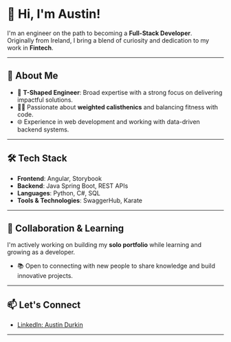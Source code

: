 # 👋 Hi, I'm Austin!  

I'm an engineer on the path to becoming a **Full-Stack Developer**.  
Originally from Ireland, I bring a blend of curiosity and dedication to my work in **Fintech**.  

---

## 🚀 About Me  
- 🔧 **T-Shaped Engineer**: Broad expertise with a strong focus on delivering impactful solutions.  
- 🏋️‍♂️ Passionate about **weighted calisthenics** and balancing fitness with code.  
- 🌐 Experience in web development and working with data-driven backend systems.  

---

## 🛠️ Tech Stack  
- **Frontend**: Angular, Storybook  
- **Backend**: Java Spring Boot, REST APIs  
- **Languages**: Python, C#, SQL  
- **Tools & Technologies**: SwaggerHub, Karate  

---

## 🤝 Collaboration & Learning  
I'm actively working on building my **solo portfolio** while learning and growing as a developer.  
- 📚 Open to connecting with new people to share knowledge and build innovative projects.  

---

## 📫 Let's Connect  
- [LinkedIn: Austin Durkin](https://www.linkedin.com/in/austindurkin/)  

---
